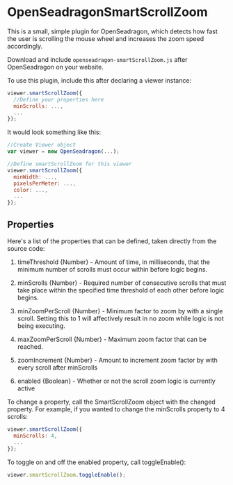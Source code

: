 # OpenSeadragonSmartScrollZoom
This is a small, simple plugin for OpenSeadragon, which detects how fast the user is scrolling the mouse wheel and increases the zoom speed accordingly.

Download and include `openseadragon-smartScrollZoom.js` after OpenSeadragon on your website.

To use this plugin, include this after declaring a viewer instance:
`````javascript
viewer.smartScrollZoom({
  //Define your properties here
  minScrolls: ...,
  ...
});
`````
It would look something like this:
`````javascript
//Create Viewer object
var viewer = new OpenSeadragon(...);

//Define smartScrollZoom for this viewer
viewer.smartScrollZoom({
  minWidth: ...,
  pixelsPerMeter: ...,
  color: ...,
  ...
});
`````

## Properties
Here's a list of the properties that can be defined, taken directly from the source code:
1. timeThreshold {Number} - Amount of time, in milliseconds, that the minimum number of scrolls must occur within before logic begins.

2. minScrolls {Number} - Required number of consecutive scrolls that must take place within the specified time threshold of each other before logic begins.

3. minZoomPerScroll {Number} - Minimum factor to zoom by with a single scroll. Setting this to 1 will affectively result in no zoom while logic is not being executing.

4. maxZoomPerScroll {Number} - Maximum zoom factor that can be reached.

5. zoomIncrement {Number} - Amount to increment zoom factor by with every scroll after minScrolls

6. enabled {Boolean} - Whether or not the scroll zoom logic is currently active

To change a property, call the SmartScrollZoom object with the changed property. For example, if you wanted to change the minScrolls property to 4 scrolls:
`````javascript
viewer.smartScrollZoom({
  minScrolls: 4,
  ...
});
`````
To toggle on and off the enabled property, call toggleEnable():

`````javascript
viewer.smartScrollZoom.toggleEnable();
`````
